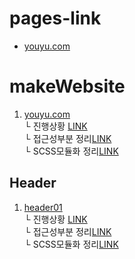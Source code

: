 # pages-link
 - [youyu.com](https://uchang7194.github.io/makeWebsite/youyu.com/)

# makeWebsite

1. [youyu.com](youyu.com)<br>
    └ 진행상황 [LINK](youyu.com/WORKS.md)<br>
    └ 접근성부분 정리[LINK](youyu.com/ACCESSIBILITY.md)<br>
    └ SCSS모듈화 정리[LINK](youyu.com/SCSS_VIEW_MODULES.md)<br>
    

## Header
 1. [header01](header)<br>
       └ 진행상황 [LINK](Header/Header01/WORKS.md)<br>
       └ 접근성부분 정리[LINK](Header/Header01/ACCESSIBILITY.md)<br>
       └ SCSS모듈화 정리[LINK](Header/Header01/SCSS_VIEW_MODULES.md)<br>

